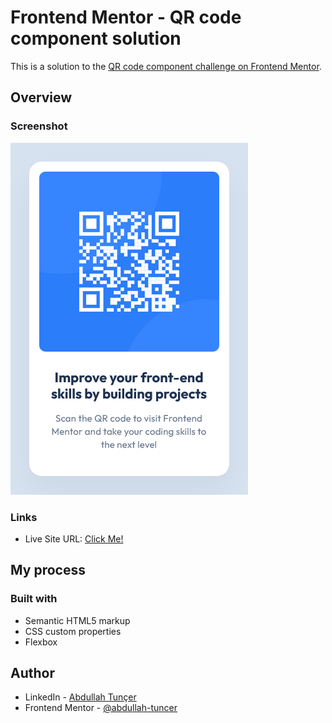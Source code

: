# Frontend Mentor - QR code component solution

This is a solution to the [QR code component challenge on Frontend Mentor](https://www.frontendmentor.io/challenges/qr-code-component-iux_sIO_H). 

## Overview

### Screenshot

![](./screenshot.png)

### Links

- Live Site URL: [Click Me!](https://abdullah-tuncer.github.io/fm-qr-code/)

## My process

### Built with

- Semantic HTML5 markup
- CSS custom properties
- Flexbox

## Author

- LinkedIn - [Abdullah Tunçer](https://www.linkedin.com/in/abdullah-tuncer/)
- Frontend Mentor - [@abdullah-tuncer](https://www.frontendmentor.io/profile/abdullah-tuncer)
